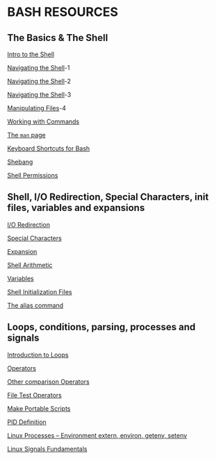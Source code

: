 # BASH RESOURCES

## The Basics & The Shell

[Intro to the Shell](http://linuxcommand.org/lc3_lts0020.php)

[Navigating the Shell](http://linuxcommand.org/lc3_lts0030.php)-1

[Navigating the Shell](http://linuxcommand.org/lc3_lts0030.php)-2

[Navigating the Shell](http://linuxcommand.org/lc3_lts0040.php)-3

[Manipulating Files](http://linuxcommand.org/lc3_lts0050.php)-4

[Working with Commands](http://linuxcommand.org/lc3_lts0060.php)

[The ```man``` page](http://linuxcommand.org/lc3_man_pages/man1.html)

[Keyboard Shortcuts for Bash](https://www.howtogeek.com/howto/ubuntu/keyboard-shortcuts-for-bash-command-shell-for-ubuntu-debian-suse-redhat-linux-etc/)

[Shebang](https://en.wikipedia.org/wiki/Shebang_%28Unix%29)

[Shell Permissions](http://linuxcommand.org/lc3_lts0090.php)

## Shell, I/O Redirection, Special Characters, init files, variables and expansions

[I/O Redirection](http://linuxcommand.org/lc3_lts0070.php)

[Special Characters](http://mywiki.wooledge.org/BashGuide/SpecialCharacters)

[Expansion](http://linuxcommand.org/lc3_lts0080.php)

[Shell Arithmetic](https://www.gnu.org/software/bash/manual/html_node/Shell-Arithmetic.html)

[Variables](https://tldp.org/LDP/Bash-Beginners-Guide/html/sect_03_02.html)

[Shell Initialization Files](https://tldp.org/LDP/Bash-Beginners-Guide/html/sect_03_01.html)

[The alias command](http://www.linfo.org/alias.html)

## Loops, conditions, parsing, processes and signals

[Introduction to Loops](https://tldp.org/LDP/Bash-Beginners-Guide/html/sect_09_01.html)

[Operators](https://tldp.org/LDP/abs/html/ops.html)

[Other comparison Operators](https://tldp.org/LDP/abs/html/comparison-ops.html)

[File Test Operators](https://tldp.org/LDP/abs/html/fto.html)

[Make Portable Scripts](https://www.cyberciti.biz/tips/finding-bash-perl-python-portably-using-env.html)

[PID Definition](http://www.linfo.org/pid.html)

[Linux Processes – Environment extern, environ, getenv, setenv](https://www.thegeekstuff.com/2012/03/linux-processes-environment/)

[Linux Signals Fundamentals](https://www.thegeekstuff.com/2012/03/linux-signals-fundamentals/)
